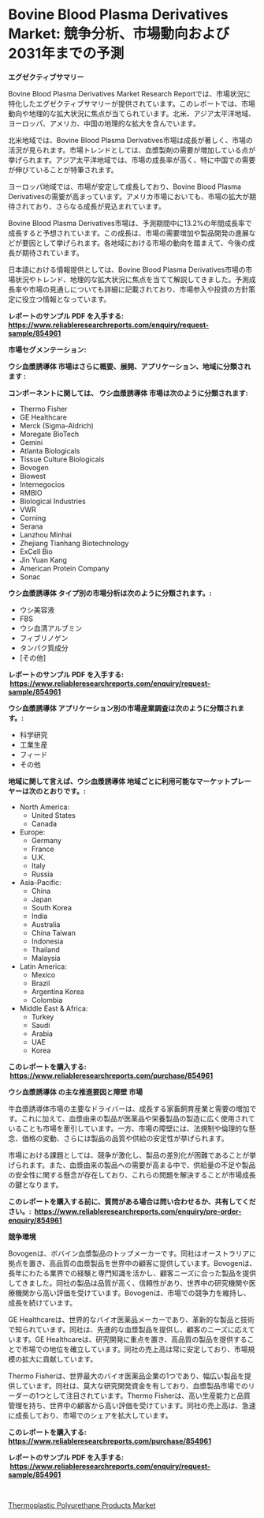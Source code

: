 <p><h1>Bovine Blood Plasma Derivatives Market: 競争分析、市場動向および2031年までの予測</h1></p><p><strong>エグゼクティブサマリー</strong></p>
<p><p>Bovine Blood Plasma Derivatives Market Research Reportでは、市場状況に特化したエグゼクティブサマリーが提供されています。このレポートでは、市場動向や地理的な拡大状況に焦点が当てられています。北米、アジア太平洋地域、ヨーロッパ、アメリカ、中国の地理的な拡大を含んでいます。</p><p>北米地域では、Bovine Blood Plasma Derivatives市場は成長が著しく、市場の活況が見られます。市場トレンドとしては、血漿製剤の需要が増加している点が挙げられます。アジア太平洋地域では、市場の成長率が高く、特に中国での需要が伸びていることが特筆されます。</p><p>ヨーロッパ地域では、市場が安定して成長しており、Bovine Blood Plasma Derivativesの需要が高まっています。アメリカ市場においても、市場の拡大が期待されており、さらなる成長が見込まれています。</p><p>Bovine Blood Plasma Derivatives市場は、予測期間中に13.2%の年間成長率で成長すると予想されています。この成長は、市場の需要増加や製品開発の進展などが要因として挙げられます。各地域における市場の動向を踏まえて、今後の成長が期待されています。</p><p>日本語における情報提供としては、Bovine Blood Plasma Derivatives市場の市場状況やトレンド、地理的な拡大状況に焦点を当てて解説してきました。予測成長率や市場の見通しについても詳細に記載されており、市場参入や投資の方針策定に役立つ情報となっています。</p></p>
<p><strong>レポートのサンプル PDF を入手する: <a href="https://www.reliableresearchreports.com/enquiry/request-sample/854961">https://www.reliableresearchreports.com/enquiry/request-sample/854961</a></strong></p>
<p><strong>市場セグメンテーション:</strong></p>
<p><strong> ウシ血漿誘導体 市場はさらに概要、展開、アプリケーション、地域に分類されます :</strong></p>
<p><strong>コンポーネントに関しては、 ウシ血漿誘導体 市場は次のように分類されます: &nbsp;</strong></p>
<p><ul><li>Thermo Fisher</li><li>GE Healthcare</li><li>Merck (Sigma-Aldrich)</li><li>Moregate BioTech</li><li>Gemini</li><li>Atlanta Biologicals</li><li>Tissue Culture Biologicals</li><li>Bovogen</li><li>Biowest</li><li>Internegocios</li><li>RMBIO</li><li>Biological Industries</li><li>VWR</li><li>Corning</li><li>Serana</li><li>Lanzhou Minhai</li><li>Zhejiang Tianhang Biotechnology</li><li>ExCell Bio</li><li>Jin Yuan Kang</li><li>American Protein Company</li><li>Sonac</li></ul></p>
<p><strong> ウシ血漿誘導体 タイプ別の市場分析は次のように分類されます。:</strong></p>
<p><ul><li>ウシ美容液</li><li>FBS</li><li>ウシ血清アルブミン</li><li>フィブリノゲン</li><li>タンパク質成分</li><li>[その他]</li></ul></p>
<p><strong>レポートのサンプル PDF を入手する: &nbsp;<a href="https://www.reliableresearchreports.com/enquiry/request-sample/854961">https://www.reliableresearchreports.com/enquiry/request-sample/854961</a></strong></p>
<p><strong> ウシ血漿誘導体 アプリケーション別の市場産業調査は次のように分類されます。:</strong></p>
<p><ul><li>科学研究</li><li>工業生産</li><li>フィード</li><li>その他</li></ul></p>
<p><strong>地域に関して言えば、ウシ血漿誘導体 地域ごとに利用可能なマーケットプレーヤーは次のとおりです。:</strong></p>
<p><ul>
    <li>
        North America:
        <ul>
            <li>United States</li>
            <li>Canada</li>
        </ul>
    </li>
    <li>
        Europe:
        <ul>
            <li>Germany</li>
            <li>France</li>
            <li>U.K.</li>
            <li>Italy</li>
            <li>Russia</li>
        </ul>
    </li>
    <li>
        Asia-Pacific:
        <ul>
            <li>China</li>
            <li>Japan</li>
            <li>South Korea</li>
            <li>India</li>
            <li>Australia</li>
            <li>China Taiwan</li>
            <li>Indonesia</li>
            <li>Thailand</li>
            <li>Malaysia</li>
        </ul>
    </li>
    <li>
        Latin America:
        <ul>
            <li>Mexico</li>
            <li>Brazil</li>
            <li>Argentina Korea</li>
            <li>Colombia</li>
        </ul>
    </li>
    <li>
        Middle East & Africa:
        <ul>
            <li>Turkey</li>
            <li>Saudi</li>
            <li>Arabia</li>
            <li>UAE</li>
            <li>Korea</li>
        </ul>
    </li>
    </ul></p>
<p><strong>このレポートを購入する: &nbsp;<a href="https://www.reliableresearchreports.com/purchase/854961">https://www.reliableresearchreports.com/purchase/854961</a></strong></p>
<p><strong>ウシ血漿誘導体 の主な推進要因と障壁 市場</strong></p>
<p><p>牛血漿誘導体市場の主要なドライバーは、成長する家畜飼育産業と需要の増加です。これに加えて、血漿由来の製品が医薬品や栄養製品の製造に広く使用されていることも市場を牽引しています。一方、市場の障壁には、法規制や倫理的な懸念、価格の変動、さらには製品の品質や供給の安定性が挙げられます。</p><p>市場における課題としては、競争が激化し、製品の差別化が困難であることが挙げられます。また、血漿由来の製品への需要が高まる中で、供給量の不足や製品の安全性に関する懸念が存在しており、これらの問題を解決することが市場成長の鍵となります。</p></p>
<p><strong>このレポートを購入する前に、質問がある場合は問い合わせるか、共有してください。:&nbsp; <a href="https://www.reliableresearchreports.com/enquiry/pre-order-enquiry/854961">https://www.reliableresearchreports.com/enquiry/pre-order-enquiry/854961</a></strong></p>
<p><strong>競争環境</strong></p>
<p><p>Bovogenは、ボバイン血漿製品のトップメーカーです。同社はオーストラリアに拠点を置き、高品質の血漿製品を世界中の顧客に提供しています。Bovogenは、長年にわたる業界での経験と専門知識を活かし、顧客ニーズに合った製品を提供してきました。同社の製品は品質が高く、信頼性があり、世界中の研究機関や医療機関から高い評価を受けています。Bovogenは、市場での競争力を維持し、成長を続けています。</p><p>GE Healthcareは、世界的なバイオ医薬品メーカーであり、革新的な製品と技術で知られています。同社は、先進的な血漿製品を提供し、顧客のニーズに応えています。GE Healthcareは、研究開発に重点を置き、高品質の製品を提供することで市場での地位を確立しています。同社の売上高は常に安定しており、市場規模の拡大に貢献しています。</p><p>Thermo Fisherは、世界最大のバイオ医薬品企業の1つであり、幅広い製品を提供しています。同社は、莫大な研究開発資金を有しており、血漿製品市場でのリーダーの1つとして注目されています。Thermo Fisherは、高い生産能力と品質管理を持ち、世界中の顧客から高い評価を受けています。同社の売上高は、急速に成長しており、市場でのシェアを拡大しています。</p></p>
<p><strong>このレポートを購入する: &nbsp; <a href="https://www.reliableresearchreports.com/purchase/854961">https://www.reliableresearchreports.com/purchase/854961</a></strong></p>
<p><strong>レポートのサンプル PDF を入手する: &nbsp;<a href="https://www.reliableresearchreports.com/enquiry/request-sample/854961">https://www.reliableresearchreports.com/enquiry/request-sample/854961</a></strong><strong></strong></p>
<p>&nbsp;</p>
<p><p><a href="https://carnation-joke-41f.notion.site/Thermoplastic-Polyurethane-Products-Market-Challenges-Opportunities-and-Growth-Drivers-and-Major--cd349e08094842b6869a654cf4b549e7">Thermoplastic Polyurethane Products Market</a></p></p>